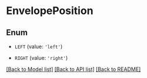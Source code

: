# EnvelopePosition


## Enum

* `LEFT` (value: `'left'`)

* `RIGHT` (value: `'right'`)

[[Back to Model list]](../README.md#documentation-for-models) [[Back to API list]](../README.md#documentation-for-api-endpoints) [[Back to README]](../README.md)


